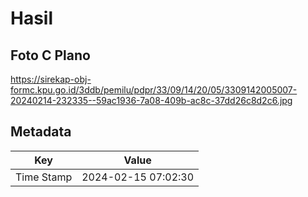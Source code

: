 # Hasil

## Foto C Plano

https://sirekap-obj-formc.kpu.go.id/3ddb/pemilu/pdpr/33/09/14/20/05/3309142005007-20240214-232335--59ac1936-7a08-409b-ac8c-37dd26c8d2c6.jpg


## Metadata

| Key        | Value               |
| ---------- | ------------------- |
| Time Stamp | 2024-02-15 07:02:30 |



